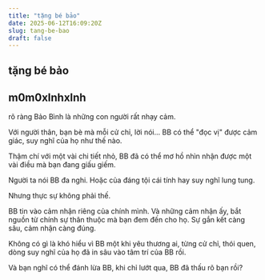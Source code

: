 ```yaml
---
title: "tặng bé bảo"
date: 2025-06-12T16:09:20Z
slug: tang-be-bao
draft: false
---
```


## tặng bé bảo

## m0m0xInhxInh

rõ ràng Bảo Bình là những con người rất nhạy cảm. 

Với người thân, bạn bè mà mỗi cử chỉ, lời nói... BB có thể "đọc vị" được cảm giác, suy nghĩ của họ như thế nào.

Thậm chí với một vài chi tiết nhỏ, BB đã có thể mơ hồ nhìn nhận được một vài điều mà bạn đang giấu giếm.

Người ta nói BB đa nghi. Hoặc của đáng tội cái tính hay suy nghĩ lung tung. 

Nhưng thực sự không phải thế. 

BB tin vào cảm nhận riêng của chính mình. Và những cảm nhận ấy, bắt nguồn từ chính sự thân thuộc mà bạn đem đến cho họ. Sự gắn kết càng sâu, cảm nhận càng đúng. 

Không có gì là khó hiểu vì BB một khi yêu thương ai, từng cử chỉ, thói quen, dòng suy nghĩ của họ đã in sâu vào tâm trí của BB rồi.

Và bạn nghĩ có thể đánh lừa BB, khi chỉ lướt qua, BB đã thấu rõ bạn rồi?